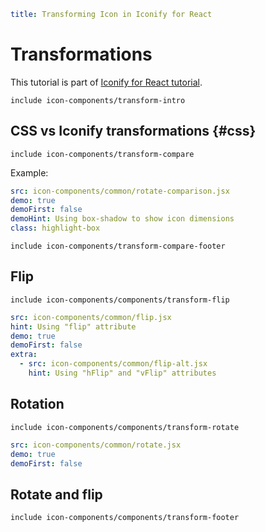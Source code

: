 ```yaml
title: Transforming Icon in Iconify for React
```

# Transformations

This tutorial is part of [Iconify for React tutorial](./index.md).

`include icon-components/transform-intro`

## CSS vs Iconify transformations {#css}

`include icon-components/transform-compare`

Example:

```yaml
src: icon-components/common/rotate-comparison.jsx
demo: true
demoFirst: false
demoHint: Using box-shadow to show icon dimensions
class: highlight-box
```

`include icon-components/transform-compare-footer`

## Flip

`include icon-components/components/transform-flip`

```yaml
src: icon-components/common/flip.jsx
hint: Using "flip" attribute
demo: true
demoFirst: false
extra:
  - src: icon-components/common/flip-alt.jsx
    hint: Using "hFlip" and "vFlip" attributes
```

## Rotation

`include icon-components/components/transform-rotate`

```yaml
src: icon-components/common/rotate.jsx
demo: true
demoFirst: false
```

## Rotate and flip

`include icon-components/components/transform-footer`
